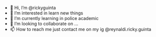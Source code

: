 - 👋 Hi, I’m @rickyguinta
- 👀 I’m interested in learn new things
- 🌱 I’m currently learning in police academic
- 💞️ I’m looking to collaborate on ...
- 📫 How to reach me just contact me on my ig @reynaldi.ricky.guinta

<!---
rickyguinta/rickyguinta is a ✨ special ✨ repository because its `README.md` (this file) appears on your GitHub profile.
You can click the Preview link to take a look at your changes.
--->
